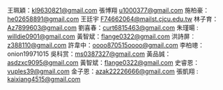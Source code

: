 王珮穎：kl9630821@gmail.com
張博翔 u1000377@gmail.com
施柏豪：he02658891@gmail.com
王廷宇 F74662064@mailst.cjcu.edu.tw
林子育：Az7899603@gmail.com
劉喜春：curt6815463@gmail.com
朱瑾暘 : willdie0901@gmail.com
黃智斌：flange0322@gmail.com
洪詩屏︰z388110@gmail.com
許韋中：oooo870515oooo@gmail.com
李柏璁：onion19971015
吳科赏：ms0387327@gmail.com
黃品誠：asdzxc9095@gmail.com
黃智斌：flange0322@gmail.com
史睿恩：vuples39@gmail.com
金子恩：azak22226666@gmail.com
張凱翔 : kaixiang4515@gmail.com
